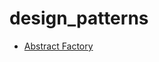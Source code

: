 # design_patterns

- [Abstract Factory](https://github.com/dmytrokomisaryk/design_patterns/blob/master/abstract_factory.py)